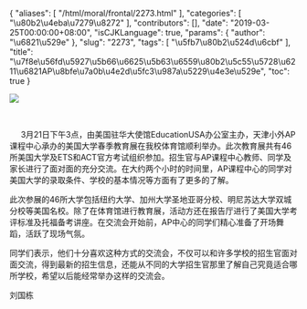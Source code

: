 {
    "aliases": [
        "/html/moral/frontal/2273.html"
    ],
    "categories": [
        "\u80b2\u4eba\u7279\u8272"
    ],
    "contributors": [],
    "date": "2019-03-25T00:00:00+08:00",
    "isCJKLanguage": true,
    "params": {
        "author": "\u6821\u529e"
    },
    "slug": "2273",
    "tags": [
        "\u5fb7\u80b2\u524d\u6cbf"
    ],
    "title": "\u7f8e\u56fd\u5927\u5b66\u6625\u5b63\u6559\u80b2\u5c55\u5728\u6211\u6821AP\u8bfe\u7a0b\u4e2d\u5fc3\u987a\u5229\u4e3e\u529e",
    "toc": true
}

![](https://cdn.tfls.online/mirror/full/bfa5d3482a390e02625c0f5bec0631d8b52247d1.jpg)




    




      3月21日下午3点，由美国驻华大使馆EducationUSA办公室主办，天津小外AP课程中心承办的美国大学春季教育展在我校体育馆顺利举办。此次教育展共有46所美国大学及ETS和ACT官方考试组织参加。招生官与AP课程中心教师、同学及家长进行了面对面的充分交流。在大约两个小时的时间里，AP课程中心的同学对美国大学的录取条件、学校的基本情况等方面有了更多的了解。




 此次参展的46所大学包括纽约大学、加州大学圣地亚哥分校、明尼苏达大学双城分校等美国名校。除了在体育馆进行教育展，活动方还在报告厅进行了美国大学考评标准及托福备考讲座。在交流会开始前，AP中心的同学们精心准备了开场舞蹈，活跃了现场气氛。




 同学们表示，他们十分喜欢这种方式的交流会，不仅可以和许多学校的招生官面对面交流，得到最新的招生信息，还能从不同的大学招生官那里了解自己究竟适合哪所学校，希望以后能经常举办这样的交流会。




 刘国栋




  



